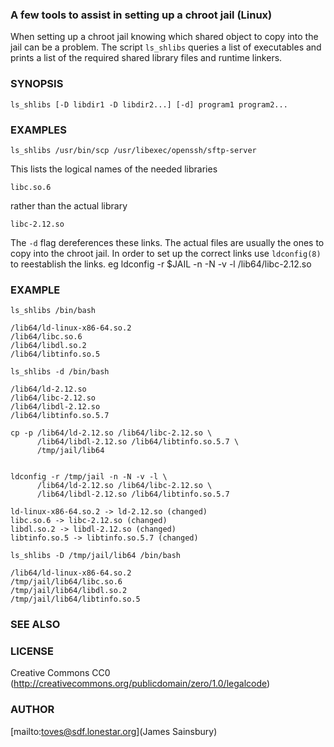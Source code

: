 
### A few tools to assist in setting up a chroot jail (Linux)

When setting up a chroot jail knowing which shared object to copy
into the jail can be a problem.
The script `ls_shlibs` queries a list of executables and prints
a list of the required shared library files and runtime linkers.

### SYNOPSIS

    ls_shlibs [-D libdir1 -D libdir2...] [-d] program1 program2...

### EXAMPLES

    ls_shlibs /usr/bin/scp /usr/libexec/openssh/sftp-server

This lists the logical names of the needed libraries

    libc.so.6

rather than the actual library

    libc-2.12.so

The `-d` flag dereferences these links.  The actual files are usually
the ones to copy into the chroot jail. In order to set up the correct
links use `ldconfig(8)` to reestablish the links.
eg
	ldconfig -r $JAIL -n -N -v -l /lib64/libc-2.12.so

### EXAMPLE
```
ls_shlibs /bin/bash

/lib64/ld-linux-x86-64.so.2
/lib64/libc.so.6
/lib64/libdl.so.2
/lib64/libtinfo.so.5

ls_shlibs -d /bin/bash

/lib64/ld-2.12.so
/lib64/libc-2.12.so
/lib64/libdl-2.12.so
/lib64/libtinfo.so.5.7

cp -p /lib64/ld-2.12.so /lib64/libc-2.12.so \
      /lib64/libdl-2.12.so /lib64/libtinfo.so.5.7 \
      /tmp/jail/lib64


ldconfig -r /tmp/jail -n -N -v -l \
      /lib64/ld-2.12.so /lib64/libc-2.12.so \
      /lib64/libdl-2.12.so /lib64/libtinfo.so.5.7
	
ld-linux-x86-64.so.2 -> ld-2.12.so (changed)
libc.so.6 -> libc-2.12.so (changed)
libdl.so.2 -> libdl-2.12.so (changed)
libtinfo.so.5 -> libtinfo.so.5.7 (changed)

ls_shlibs -D /tmp/jail/lib64 /bin/bash

/lib64/ld-linux-x86-64.so.2
/tmp/jail/lib64/libc.so.6
/tmp/jail/lib64/libdl.so.2
/tmp/jail/lib64/libtinfo.so.5

```
	
### SEE ALSO

### LICENSE
Creative Commons CC0 (http://creativecommons.org/publicdomain/zero/1.0/legalcode)

### AUTHOR
[mailto:toves@sdf.lonestar.org](James Sainsbury)
